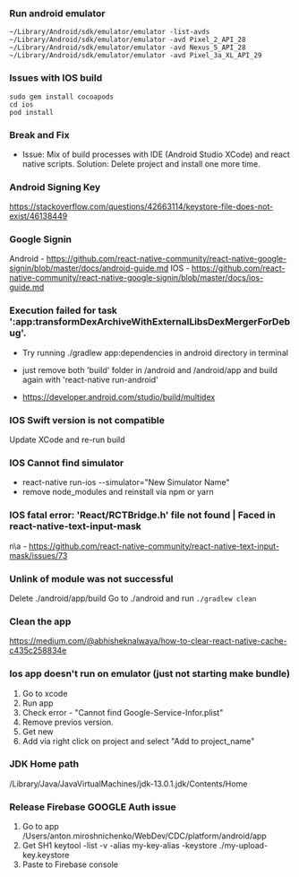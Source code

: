 ### Run android emulator
````
~/Library/Android/sdk/emulator/emulator -list-avds
~/Library/Android/sdk/emulator/emulator -avd Pixel_2_API_28
~/Library/Android/sdk/emulator/emulator -avd Nexus_5_API_28
~/Library/Android/sdk/emulator/emulator -avd Pixel_3a_XL_API_29
````
### Issues with IOS build 

````
sudo gem install cocoapods
cd ios
pod install
````

### Break and Fix

- Issue: Mix of build processes with IDE (Android Studio XCode) and react native scripts.
  Solution: Delete project and install one more time.

### Android Signing Key

https://stackoverflow.com/questions/42663114/keystore-file-does-not-exist/46138449

### Google Signin

Android - https://github.com/react-native-community/react-native-google-signin/blob/master/docs/android-guide.md
IOS - https://github.com/react-native-community/react-native-google-signin/blob/master/docs/ios-guide.md

### Execution failed for task ':app:transformDexArchiveWithExternalLibsDexMergerForDebug'.

- Try running ./gradlew app:dependencies in android directory in terminal

- just remove both 'build' folder in /android and /android/app
  and build again with 'react-native run-android'

- https://developer.android.com/studio/build/multidex

### IOS Swift version is not compatible 

Update XCode and re-run build 

### IOS Cannot find simulator 

- react-native run-ios --simulator="New Simulator Name"
- remove node_modules and reinstall via npm or yarn

### IOS fatal error: 'React/RCTBridge.h' file not found | Faced in react-native-text-input-mask

n\a - https://github.com/react-native-community/react-native-text-input-mask/issues/73

### Unlink of module was not successful

Delete ./android/app/build
Go to ./android and run `./gradlew clean`

### Clean the app

https://medium.com/@abhisheknalwaya/how-to-clear-react-native-cache-c435c258834e

### Ios app doesn't run on emulator (just not starting make bundle)

1. Go to xcode 
2. Run app 
3. Check error - "Cannot find Google-Service-Infor.plist"
4. Remove previos version.
5. Get new
6. Add via right click on project and select "Add to project_name"


### JDK Home path

/Library/Java/JavaVirtualMachines/jdk-13.0.1.jdk/Contents/Home

### Release Firebase GOOGLE Auth issue

1. Go to app /Users/anton.miroshnichenko/WebDev/CDC/platform/android/app
2. Get SH1 keytool -list -v -alias my-key-alias -keystore ./my-upload-key.keystore
3. Paste to Firebase console
